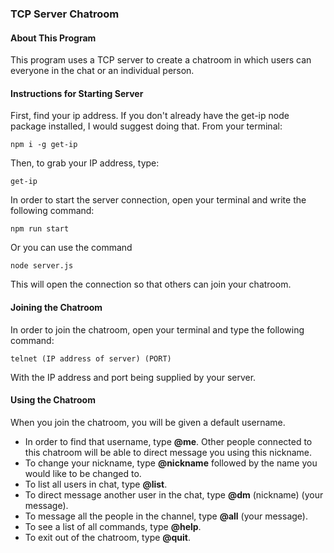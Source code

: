 ### TCP Server Chatroom

#### About This Program

This program uses a TCP server to create a chatroom in which users can everyone in the chat or an individual person.

#### Instructions for Starting Server

First, find your ip address. If you don't already have the get-ip node package installed, I would suggest doing that. From your terminal:
```
npm i -g get-ip
```
Then, to grab your IP address, type:

```
get-ip
```
In order to start the server connection, open your terminal and write the following command:
```
npm run start
```
Or you can use the command
```
node server.js
```
This will open the connection so that others can join your chatroom. 

#### Joining the Chatroom

In order to join the chatroom, open your terminal and type the following command:
``` 
telnet (IP address of server) (PORT)
```
With the IP address and port being supplied by your server.

#### Using the Chatroom

When you join the chatroom, you will be given a default username. 
- In order to find that username, type __@me__. Other people connected to this chatroom will be able to direct message you using this nickname.
- To change your nickname, type __@nickname__ followed by the name you would like to be changed to. 
- To list all users in chat, type __@list__.
- To direct message another user in the chat, type __@dm__ (nickname) (your message).
- To message all the people in the channel, type __@all__ (your message).
- To see a list of all commands, type __@help__.
- To exit out of the chatroom, type __@quit__.

